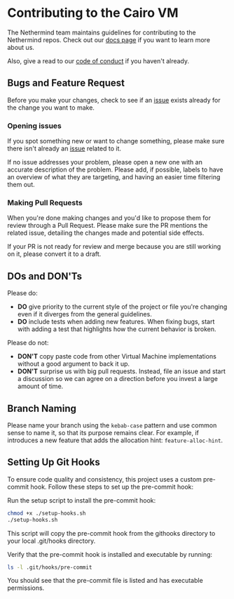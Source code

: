 # Contributing to the Cairo VM

The Nethermind team maintains guidelines for contributing to the Nethermind repos. Check out our [docs page](https://docs.nethermind.io/nethermind/) if you want to learn more about us.

Also, give a read to our [code of conduct](./CODE_OF_CONDUCT.md) if you haven't already.

## Bugs and Feature Request

Before you make your changes, check to see if an [issue](https://github.com/NethermindEth/juno/issues) exists already for the change you want to make.

### Opening issues

If you spot something new or want to change something, please make sure there isn't already an [issue](https://github.com/NethermindEth/cairo-vm-go/issues) related to it.

If no issue addresses your problem, please open a new one with an accurate description of the problem. Please add, if possible, labels to have an overview of what they are targeting, and having an easier time filtering them out.

### Making Pull Requests

When you're done making changes and you'd like to propose them for review through a Pull Request.
Please make sure the PR mentions the related issue, detailing the changes made and potential side effects.

If your PR is not ready for review and merge because you are still working on it, please convert it to a draft.

## DOs and DON'Ts

Please do:

* **DO** give priority to the current style of the project or file you're changing even if it diverges from the general guidelines.
* **DO** include tests when adding new features. When fixing bugs, start with adding a test that highlights how the current behavior is broken.

Please do not:

* **DON'T** copy paste code from other Virtual Machine implementations without a good argument to back it up.
* **DON'T** surprise us with big pull requests. Instead, file an issue and start a discussion so we can agree on a direction before you invest a large amount of time.

## Branch Naming

Please name your branch using the `kebab-case` pattern and use common sense to name it, so that its purpose remains clear. For example, if introduces a new feature that adds the allocation hint: `feature-alloc-hint`.

## Setting Up Git Hooks

To ensure code quality and consistency, this project uses a custom pre-commit hook. Follow these steps to set up the pre-commit hook:

Run the setup script to install the pre-commit hook:

```bash
chmod +x ./setup-hooks.sh
./setup-hooks.sh
```

This script will copy the pre-commit hook from the githooks directory to your local .git/hooks directory.

Verify that the pre-commit hook is installed and executable by running:

```bash
ls -l .git/hooks/pre-commit
```

You should see that the pre-commit file is listed and has executable permissions.
